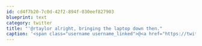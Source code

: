 ```yaml
---
id: cd4f7b20-7c0d-42f2-894f-030eef827903
blueprint: text
category: twitter
title: "'@rtaylor alright, bringing the laptop down then."
caption: '<span class="username username_linked">@<a href="https://twitter.com/rtaylor" title="Elon Musk">rtaylor</a></span> alright, bringing the laptop down then.'
---
```

